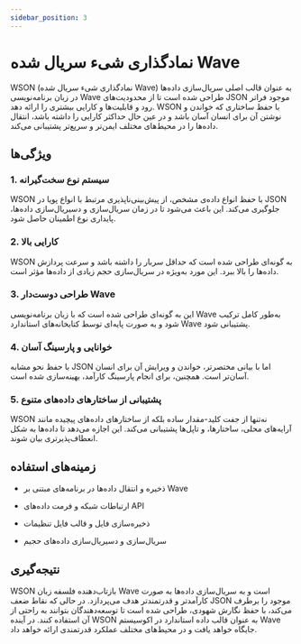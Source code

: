 ```yaml
---
sidebar_position: 3
---
```


# نمادگذاری شیء سریال شده Wave

WSON (نمادگذاری شیء سریال شده Wave) به عنوان قالب اصلی سریال‌سازی داده‌ها در زبان برنامه‌نویسی Wave طراحی شده است تا از محدودیت‌های JSON موجود فراتر رود و قابلیت‌ها و کارایی بیشتری را ارائه دهد. WSON با حفظ ساختاری که خواندن و نوشتن آن برای انسان آسان باشد و در عین حال حداکثر کارایی را داشته باشد، انتقال داده‌ها را در محیط‌های مختلف ایمن‌تر و سریع‌تر پشتیبانی می‌کند.

## ویژگی‌ها

### 1. **سیستم نوع سخت‌گیرانه**

WSON با حفظ انواع داده‌ی مشخص، از پیش‌بینی‌ناپذیری مرتبط با انواع پویا در JSON جلوگیری می‌کند. این باعث می‌شود تا در زمان سریال‌سازی و دسیریال‌سازی داده‌ها، پایداری نوع اطمینان حاصل شود.

### 2. **کارایی بالا**

WSON به گونه‌ای طراحی شده است که حداقل سربار را داشته باشد و سرعت پردازش داده‌ها را بالا ببرد. این مورد به‌ویژه در سریال‌سازی حجم زیادی از داده‌ها مؤثر است.

### 3. **طراحی دوست‌دار Wave**

این به گونه‌ای طراحی شده است که با زبان برنامه‌نویسی Wave به‌طور کامل ترکیب شود و به صورت پایه‌ای توسط کتابخانه‌های استاندارد Wave پشتیبانی شود.

### 4. **خوانایی و پارسینگ آسان**

با حفظ نحو مشابه JSON اما با بیانی مختصرتر، خواندن و ویرایش آن برای انسان آسان‌تر است. همچنین، برای انجام پارسینگ کارآمد، بهینه‌سازی شده است.

### 5. **پشتیبانی از ساختارهای داده‌های متنوع**

WSON نه‌تنها از جفت کلید-مقدار ساده بلکه از ساختارهای داده‌های پیچیده مانند آرایه‌های محلی، ساختارها، و تاپل‌ها پشتیبانی می‌کند. این اجازه می‌دهد تا داده‌ها به شکل انعطاف‌پذیرتری بیان شوند.

## زمینه‌های استفاده

- ذخیره و انتقال داده‌ها در برنامه‌های مبتنی بر Wave

- ارتباطات شبکه و فرمت داده‌های API

- ذخیره‌سازی فایل و قالب فایل تنظیمات

- سریال‌سازی و دسیریال‌سازی داده‌های حجیم

## نتیجه‌گیری

WSON بازتاب‌دهنده فلسفه زبان Wave است و به سریال‌سازی داده‌ها به صورت کارآمدتر و قدرتمندتر هدف می‌پردازد. در حالی که نقاط ضعف JSON موجود را برطرف می‌کند، با حفظ نگارش شهودی، طراحی شده است تا توسعه‌دهندگان بتوانند به راحتی از آن استفاده کنند. در آینده WSON به عنوان قالب داده استاندارد در اکوسیستم Wave جایگاه خواهد یافت و در محیط‌های مختلف عملکرد قدرتمندی ارائه خواهد داد.

